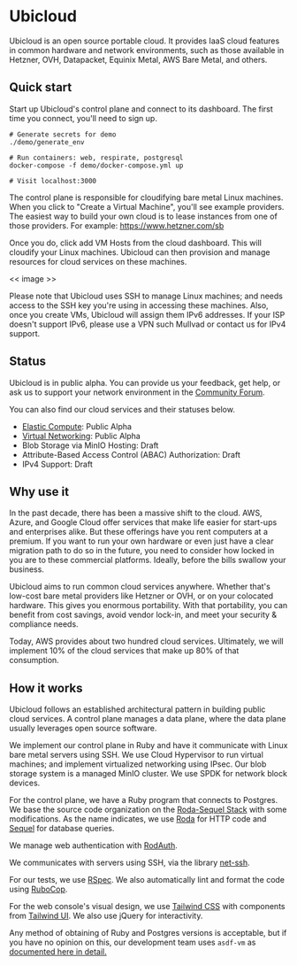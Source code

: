 # Ubicloud

Ubicloud is an open source portable cloud. It provides IaaS cloud features in
common hardware and network environments, such as those available in Hetzner,
OVH, Datapacket, Equinix Metal, AWS Bare Metal, and others.

## Quick start

Start up Ubicloud's control plane and connect to its dashboard. The first time
you connect, you'll need to sign up.

```
# Generate secrets for demo
./demo/generate_env

# Run containers: web, respirate, postgresql
docker-compose -f demo/docker-compose.yml up

# Visit localhost:3000
```

The control plane is responsible for cloudifying bare metal Linux machines.
When you click to "Create a Virtual Machine", you'll see example providers. The
easiest way to build your own cloud is to lease instances from one of those
providers. For example: https://www.hetzner.com/sb

Once you do, click add VM Hosts from the cloud dashboard. This will cloudify
your Linux machines. Ubicloud can then provision and manage resources for
cloud services on these machines.

<< image >>

Please note that Ubicloud uses SSH to manage Linux machines; and needs access
to the SSH key you're using in accessing these machines. Also, once you create
VMs, Ubicloud will assign them IPv6 addresses. If your ISP doesn't support IPv6,
please use a VPN such Mullvad or contact us for IPv4 support.

## Status

Ubicloud is in public alpha. You can provide us your feedback, get help, or ask
us to support your network environment in the 
[Community Forum](https://github.com/ubicloud/clover/discussions).

You can also find our cloud services and their statuses below.

- [Elastic Compute](doc/vm.md): Public Alpha
- [Virtual Networking](doc/net.md): Public Alpha
- Blob Storage via MinIO Hosting: Draft
- Attribute-Based Access Control (ABAC) Authorization: Draft
- IPv4 Support: Draft

## Why use it

In the past decade, there has been a massive shift to the cloud. AWS, Azure, and
Google Cloud offer services that make life easier for start-ups and
enterprises alike. But these offerings have you rent computers at a premium. If
you want to run your own hardware or even just have a clear migration path to do
so in the future, you need to consider how locked in you are to these commercial
platforms. Ideally, before the bills swallow your business.

Ubicloud aims to run common cloud services anywhere. Whether that's low-cost
bare metal providers like Hetzner or OVH, or on your colocated hardware. This
gives you enormous portability. With that portability, you can benefit from cost
savings, avoid vendor lock-in, and meet your security & compliance needs.

Today, AWS provides about two hundred cloud services. Ultimately, we will
implement 10% of the cloud services that make up 80% of that consumption.

## How it works

Ubicloud follows an established architectural pattern in building public
cloud services. A control plane manages a data plane, where the data plane
usually leverages open source software.

We implement our control plane in Ruby and have it communicate with Linux bare
metal servers using SSH. We use Cloud Hypervisor to run virtual machines; and
implement virtualized networking using IPsec. Our blob storage system is a
managed MinIO cluster. We use SPDK for network block devices.

For the control plane, we have a Ruby program that connects to Postgres. We base
the source code organization on the [Roda-Sequel
Stack](https://github.com/jeremyevans/roda-sequel-stack) with some
modifications. As the name indicates, we use
[Roda](https://roda.jeremyevans.net/) for HTTP code and
[Sequel](http://sequel.jeremyevans.net/) for database queries.

We manage web authentication with [RodAuth](http://rodauth.jeremyevans.net/).

We communicates with servers using SSH, via the library
[net-ssh](https://github.com/net-ssh/net-ssh).

For our tests, we use [RSpec](https://rspec.info/). We also automatically lint
and format the code using [RuboCop](https://rubocop.org/).

For the web console's visual design, we use [Tailwind
CSS](https://tailwindcss.com) with components from [Tailwind
UI](https://tailwindui.com). We also use jQuery for interactivity.

Any method of obtaining of Ruby and Postgres versions is acceptable,
but if you have no opinion on this, our development team uses `asdf-vm` as
[documented here in detail.](DEVELOPERS.md)
